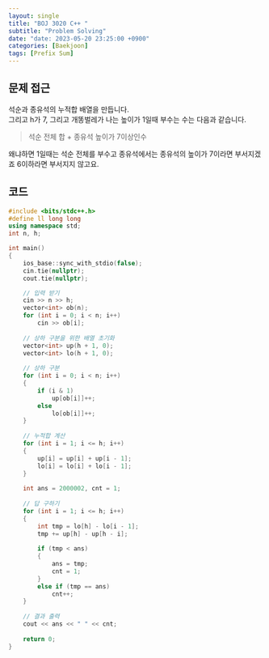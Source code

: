 ```yaml
---
layout: single
title: "BOJ 3020 C++ "
subtitle: "Problem Solving"
date: "date: 2023-05-20 23:25:00 +0900"
categories: [Baekjoon]
tags: [Prefix Sum]
---
```

## 문제 접근
석순과 종유석의 누적합 배열을 만듭니다.  
그리고 h가 7, 그리고 개똥벌레가 나는 높이가 1일때 부수는 수는 다음과 같습니다.
>석순 전체 합 + 종유석 높이가 7이상인수

왜냐하면 1일때는 석순 전체를 부수고 종유석에서는 종유석의 높이가 7이라면 부서지겠죠 6이하라면 부서지지 않고요.

## 코드
```c++
#include <bits/stdc++.h> 
#define ll long long
using namespace std;
int n, h;

int main()
{
    ios_base::sync_with_stdio(false);
    cin.tie(nullptr);
    cout.tie(nullptr);

    // 입력 받기
    cin >> n >> h;
    vector<int> ob(n);
    for (int i = 0; i < n; i++)
        cin >> ob[i];
    
    // 상하 구분을 위한 배열 초기화
    vector<int> up(h + 1, 0);
    vector<int> lo(h + 1, 0);
    
    // 상하 구분
    for (int i = 0; i < n; i++)
    {
        if (i & 1)
            up[ob[i]]++;
        else
            lo[ob[i]]++;
    }
    
    // 누적합 계산
    for (int i = 1; i <= h; i++)
    {
        up[i] = up[i] + up[i - 1];
        lo[i] = lo[i] + lo[i - 1];
    }
    
    int ans = 2000002, cnt = 1;
    
    // 답 구하기
    for (int i = 1; i <= h; i++)
    {
        int tmp = lo[h] - lo[i - 1];
        tmp += up[h] - up[h - i];
        
        if (tmp < ans)
        {
            ans = tmp;
            cnt = 1;
        }
        else if (tmp == ans)
            cnt++;
    }
    
    // 결과 출력
    cout << ans << " " << cnt;
    
    return 0;
}

```